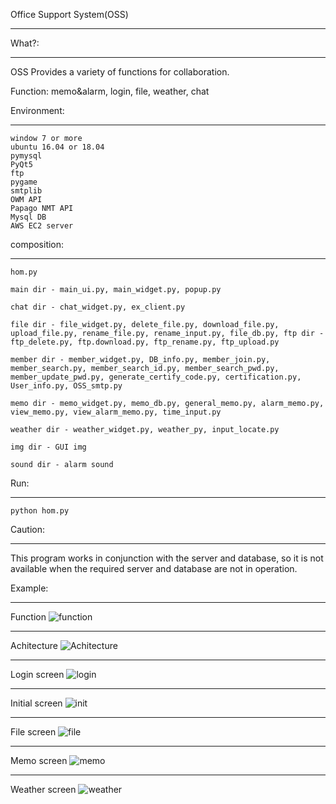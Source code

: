 Office Support System(OSS)
***

What?:
***
OSS Provides a variety of functions for collaboration.

Function: memo&alarm, login, file, weather, chat

Environment:
***
    window 7 or more
    ubuntu 16.04 or 18.04
    pymysql
    PyQt5 
    ftp
    pygame
    smtplib
    OWM API
    Papago NMT API
    Mysql DB
    AWS EC2 server

composition:
***
    hom.py

    main dir - main_ui.py, main_widget.py, popup.py

    chat dir - chat_widget.py, ex_client.py

    file dir - file_widget.py, delete_file.py, download_file.py, upload_file.py, rename_file.py, rename_input.py, file_db.py, ftp dir - ftp_delete.py, ftp.download.py, ftp_rename.py, ftp_upload.py

    member dir - member_widget.py, DB_info.py, member_join.py, member_search.py, member_search_id.py, member_search_pwd.py, member_update_pwd.py, generate_certify_code.py, certification.py, User_info.py, OSS_smtp.py

    memo dir - memo_widget.py, memo_db.py, general_memo.py, alarm_memo.py, view_memo.py, view_alarm_memo.py, time_input.py

    weather dir - weather_widget.py, weather_py, input_locate.py

    img dir - GUI img

    sound dir - alarm sound

Run:
***
    python hom.py

Caution:
***
This program works in conjunction with the server and database, so it is not available when the required server and database are not in operation.

Example:
***
Function
![function](https://user-images.githubusercontent.com/41464934/54429692-8e3a5500-4764-11e9-9cd0-18cdbed62ce7.JPG)
***

Achitecture
![Achitecture](https://user-images.githubusercontent.com/41464934/54429694-8ed2eb80-4764-11e9-9685-20bd6ad26d9a.JPG)
***
Login screen
![login](https://user-images.githubusercontent.com/41464934/54429687-8da1be80-4764-11e9-840e-1d3816594e6d.PNG)
***
Initial screen
![init](https://user-images.githubusercontent.com/41464934/54429690-8e3a5500-4764-11e9-8cbe-6620ec77e211.PNG)
***
File screen
![file](https://user-images.githubusercontent.com/41464934/54429689-8da1be80-4764-11e9-89f3-5c3de45b605d.PNG)
***
Memo screen
![memo](https://user-images.githubusercontent.com/41464934/54429688-8da1be80-4764-11e9-83ce-9caa451e4b75.PNG)
***
Weather screen
![weather](https://user-images.githubusercontent.com/41464934/54429691-8e3a5500-4764-11e9-9e36-1c23a804dce6.PNG)



